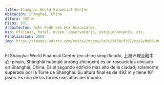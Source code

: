 ```yaml
---
title: Shanghai World Financial Center
Ubicación: Shanghai, China
Altura: 492 m
Pisos: 101
Arquitectos: Kohn Pedersen Fox Associates
Uso: Oficinas, hotel, museo, observatorio, estacionamiento, etc.
Finalizacion: 2008
img: https://images.adsttc.com/media/images/5a8c/3430/f197/cc42/b800/004b/slideshow/HIPWF_ShanghaiTower_ZhonghaiShen_141101_040.jpg?1519137830
---
```

El Shanghai World Financial Center (en chino simplificado, 上海环球金融中心; pinyin, Shànghǎi huánqiú jīnróng zhōngxīn) es un rascacielos ubicado en Shanghái, China. Es el segundo edificio más alto de la ciudad, solamente superado por la Torre de Shanghái. Su altura final es de 492 m y tiene 101 pisos. Es una de las torres más altas del mundo.
